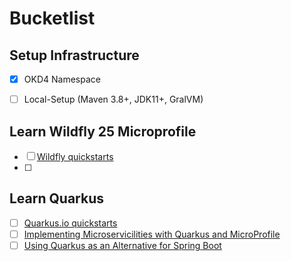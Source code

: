 # Bucketlist

## Setup Infrastructure
- [x] OKD4 Namespace
- [ ] Local-Setup (Maven 3.8+, JDK11+, GralVM)


## Learn Wildfly 25 Microprofile
- [ ] [Wildfly quickstarts](https://github.com/wildfly/quickstart)
- [ ]

## Learn Quarkus

- [ ] [Quarkus.io quickstarts](https://github.com/quarkusio/quarkus-quickstarts/tree/main/getting-started)
- [ ] [Implementing Microservicilities with Quarkus and MicroProfile](https://www.infoq.com/articles/microservicilities-quarkus/)
- [ ] [Using Quarkus as an Alternative for Spring Boot](https://www.mitrais.com/news-updates/using-quarkus-as-an-alternative-for-spring-boot/)
